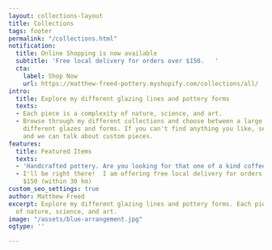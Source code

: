 ```yaml
---
layout: collections-layout
title: Collections
tags: footer
permalink: "/collections.html"
notification:
  title: Online Shopping is now available
  subtitle: 'Free local delivery for orders over $150.   '
  cta:
    label: Shop Now
    url: https://matthew-freed-pottery.myshopify.com/collections/all/
intro:
  title: Explore my different glazing lines and pottery forms
  texts:
  - Each piece is a complexity of nature, science, and art.
  - Browse through my different collections and choose between a large variety of
    different glazes and forms. If you can't find anything you like, send me a message
    and we can talk about custom pieces.
features:
  title: Featured Items
  texts:
  - 'Handcrafted pottery. Are you looking for that one of a kind coffee mug? '
  - I'll be right there!  I am offering free local delivery for orders greater than
    $150 (within 30 km)
custom_seo_settings: true
author: Matthew Freed
excerpt: Explore my different glazing lines and pottery forms. Each piece is a complexity
  of nature, science, and art.
image: "/assets/blue-arrangement.jpg"
ogtype: ''

---
```

